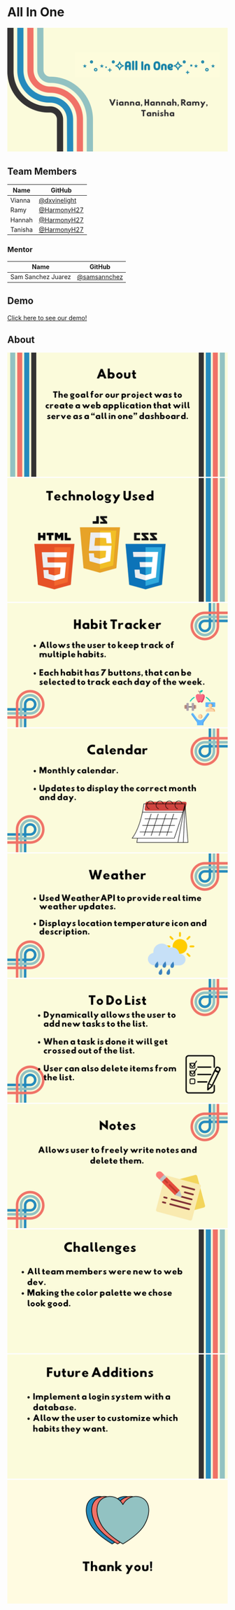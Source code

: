 # All In One
![alt text](Presentation/1.png)

## Team Members

| Name              | GitHub                                                      | 
| ----------------- | ----------------------------------------------------------- | 
| Vianna    | [@dxvinelight](https://github.com/dxvinelight)  |
| Ramy   | [@HarmonyH27](https://github.com/HarmonyH27)  |
| Hannah   | [@HarmonyH27](https://github.com/HarmonyH27)  |
| Tanisha   | [@HarmonyH27](https://github.com/HarmonyH27)  |

### Mentor

| Name              | GitHub                                                      |   
| ----------------- | ----------------------------------------------------------- |  
| Sam Sanchez Juarez  | [@samsannchez](https://github.com/samsannchez)       |          

## Demo
[Click here to see our demo!](https://replit.com/@sa830042/PacMan-Game)

## About 
![alt text](Presentation/2.png)
![alt text](Presentation/3.png)
![alt text](Presentation/4.png)
![alt text](Presentation/5.png)
![alt text](Presentation/6.png)
![alt text](Presentation/7.png)
![alt text](Presentation/8.png)
![alt text](Presentation/10.png)
![alt text](Presentation/11.png)
![alt text](Presentation/12.png)


